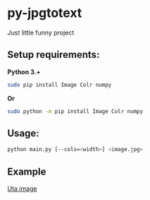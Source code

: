 # py-jpgtotext
Just little funny project
## Setup requirements:
**Python 3.+**
```bash
sudo pip install Image Colr numpy
```
**Or**
```bash
sudo python -m pip install Image Colr numpy
```
## Usage:
```bash
python main.py [--cols=<width>] <image.jpg>
```

## Example
[Uta image](http://i.imgur.com/n2MZphv.png)
